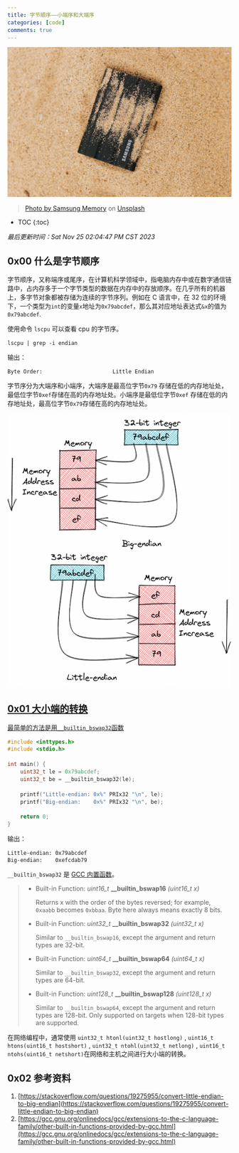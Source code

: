 ```yaml
---
title: 字节顺序——小端序和大端序
categories: [code]
comments: true
---
```


<a data-fancybox="gallery" href="../assets/img/post/endianness-little-endian-and-big-endian/samsung-memory-mDP3qpqLIh4-unsplash.jpg"><img src="../assets/img/post/endianness-little-endian-and-big-endian/samsung-memory-mDP3qpqLIh4-unsplash.jpg">

>Photo by <a href="https://unsplash.com/@samsungmemory?utm_source=unsplash&utm_medium=referral&utm_content=creditCopyText">Samsung Memory</a> on <a href="https://unsplash.com/?utm_source=unsplash&utm_medium=referral&utm_content=creditCopyText" >Unsplash</a>

* TOC
{:toc}


*最后更新时间：Sat Nov 25 02:04:47 PM CST 2023*

## 0x00 什么是字节顺序

字节顺序，又称端序或尾序，在计算机科学领域中，指电脑内存中或在数字通信链路中，占内存多于一个字节类型的数据在内存中的存放顺序。在几乎所有的机器上，多字节对象都被存储为连续的字节序列。例如在 C 语言中，在 32 位的环境下，一个类型为`int`的变量`x`地址为`0x79abcdef`，那么其对应地址表达式`&x`的值为`0x79abcdef`.

使用命令 `lscpu` 可以查看 cpu 的字节序。

```shell
lscpu | grep -i endian
```

输出：

```
Byte Order:                      Little Endian
```

字节序分为大端序和小端序，大端序是最高位字节`0x79` 存储在低的内存地址处，最低位字节`0xef`存储在高的内存地址处。小端序是最低位字节`0xef` 存储在低的内存地址处，最高位字节`0x79`存储在高的内存地址处。

<a data-fancybox="cpu-schedulers" href="../assets/img/post/endianness-little-endian-and-big-endian/endianess.png"><img src="../assets/img/post/endianness-little-endian-and-big-endian/endianess.png" style="text-align:center;" >

## 0x01 大小端的转换

最简单的方法是用`__builtin_bswap32`函数

```c
#include <inttypes.h>
#include <stdio.h>

int main() {
    uint32_t le = 0x79abcdef;
    uint32_t be = __builtin_bswap32(le);

    printf("Little-endian: 0x%" PRIx32 "\n", le);
    printf("Big-endian:    0x%" PRIx32 "\n", be);

    return 0;
}

```

输出：

```
Little-endian: 0x79abcdef
Big-endian:    0xefcdab79
```

`__builtin_bswap32` 是 [GCC 内置函数](https://gcc.gnu.org/onlinedocs/gcc/extensions-to-the-c-language-family/other-built-in-functions-provided-by-gcc.html#_CPPv417__builtin_bswap328uint32_t)。

> - Built-in Function: *uint16_t* **__builtin_bswap16** *(uint16_t x)*
>
>   Returns x with the order of the bytes reversed; for example, `0xaabb` becomes `0xbbaa`.  Byte here always means exactly 8 bits.
>
> - Built-in Function: *uint32_t* **__builtin_bswap32** *(uint32_t x)*
>
>   Similar to `__builtin_bswap16`, except the argument and return types are 32-bit.
>
> - Built-in Function: *uint64_t* **__builtin_bswap64** *(uint64_t x)*
>
>   Similar to `__builtin_bswap32`, except the argument and return types are 64-bit.
>
> - Built-in Function: *uint128_t* **__builtin_bswap128** *(uint128_t x)*
>
>   Similar to `__builtin_bswap64`, except the argument and return types are 128-bit.  Only supported on targets when 128-bit types are supported.

在网络编程中，通常使用 `uint32_t htonl(uint32_t hostlong)` , `uint16_t htons(uint16_t hostshort)` , `uint32_t ntohl(uint32_t netlong)` , `uint16_t ntohs(uint16_t netshort)`在网络和主机之间进行大小端的转换。

## 0x02 参考资料

1. [https://stackoverflow.com/questions/19275955/convert-little-endian-to-big-endian](https://stackoverflow.com/questions/19275955/convert-little-endian-to-big-endian)
2. [https://gcc.gnu.org/onlinedocs/gcc/extensions-to-the-c-language-family/other-built-in-functions-provided-by-gcc.html](https://gcc.gnu.org/onlinedocs/gcc/extensions-to-the-c-language-family/other-built-in-functions-provided-by-gcc.html)

